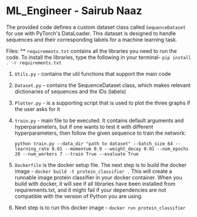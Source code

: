 # ML_Engineer - Sairub Naaz

The provided code defines a custom dataset class called `SequenceDataset` for use with PyTorch's DataLoader. This dataset is designed to handle sequences and their corresponding labels for a machine learning task. 

Files:
** `requirements.txt` contains all the libraries you need to run the code. To install the libraries, type the following in your terminal-
   `pip install . -r requirements.txt`
   
1. `Utils.py` - contains the util functions that support the main code
   
2. `Dataset.py` - contains the SequenceDataset class, which makes relevant dictionaries of sequences and the IDs (labels)
   
3. `Plotter.py` - is a supporting script that is used to plot the three graphs if the user asks for it
   
4. `train.py` - main file to be executed. It contains default arguments and hyperparameters, but if one wants to test it with different hyperparameters, then follow the given sequence to train the network:

      `python train.py --data_dir "path to dataset" --batch_size 64 --learning_rate 0.01 --momentum 0.9 --weight_decay 0.01 --num_epochs 20 --num_workers 7 --train True --evaluate True`

5. `Dockerfile` is the docker setup file. The next step is to build the docker image -
      `docker build -t protein_classifier .`
   This will create a runnable image protein classifier in your docker container. When you build with docker, it will see if all libraries have been installed from requirements.txt, and it might fail if your dependencies are not compatible with the version of Python you are using.

6. Next step is to run this docker image -
     `docker run protein_classifier`
